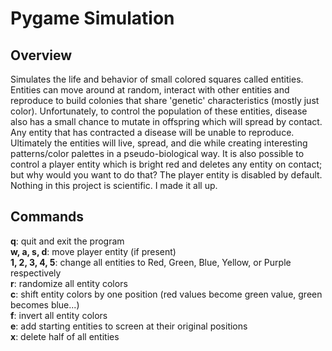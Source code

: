 <h1>Pygame Simulation</h1>
<h2>Overview</h2>
<p>
Simulates the life and behavior of small colored squares called entities. Entities can move around at random, interact with other entities and reproduce to build colonies that share 'genetic' characteristics (mostly just color). Unfortunately, to control the population of these entities, disease also has a small chance to mutate in offspring which will spread by contact. Any entity that has contracted a disease will be unable to reproduce. Ultimately the entities will live, spread, and die while creating interesting patterns/color palettes in a pseudo-biological way. It is also possible to control a player entity which is bright red and deletes any entity on contact; but why would you want to do that? The player entity is disabled by default. Nothing in this project is scientific. I made it all up.
</p>
<h2>Commands</h2>
<b>q</b>: quit and exit the program</br>
<b>w, a, s, d</b>: move player entity (if present)</br>
<b>1, 2, 3, 4, 5</b>: change all entities to Red, Green, Blue, Yellow, or Purple respectively</br>
<b>r</b>: randomize all entity colors</br>
<b>c</b>: shift entity colors by one position (red values become green value, green becomes blue...)</br>
<b>f</b>: invert all entity colors</br>
<b>e</b>: add starting entities to screen at their original positions</br>
<b>x</b>: delete half of all entities</br>